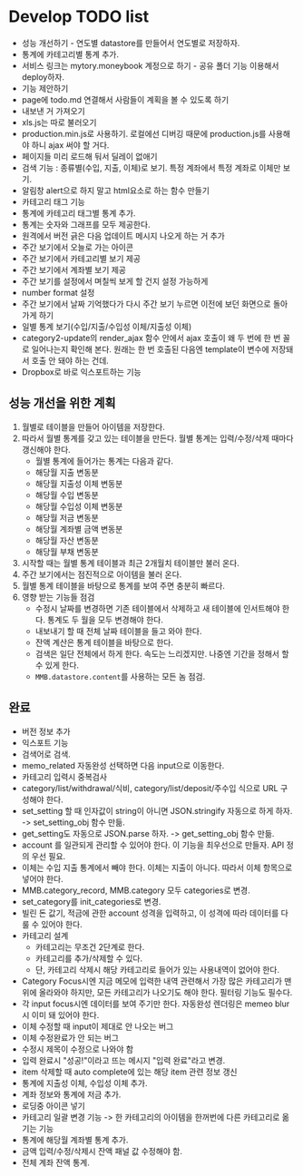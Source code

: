 Develop TODO list
==================

* 성능 개선하기 - 연도별 datastore를 만들어서 연도별로 저장하자.
* 통계에 카테고리별 통계 추가.
* 서비스 링크는 mytory.moneybook 계정으로 하기 - 공유 폴더 기능 이용해서 deploy하자.
* 기능 제안하기
* page에 todo.md 연결해서 사람들이 계획을 볼 수 있도록 하기
* 내보낸 거 가져오기
* xls.js는 따로 불러오기
* production.min.js로 사용하기. 로컬에선 디버깅 때문에 production.js를 사용해야 하니 ajax 써야 할 거다.
* 페이지들 미리 로드해 둬서 딜레이 없애기
* 검색 기능 : 종류별(수입, 지출, 이체)로 보기. 특정 계좌에서 특정 계좌로 이체만 보기.
* 알림창 alert으로 하지 말고 html요소로 하는 함수 만들기
* 카테고리 태그 기능
* 통계에 카테고리 태그별 통계 추가.
* 통계는 숫자와 그래프를 모두 제공한다.
* 원격에서 버전 긁은 다음 업데이트 메시지 나오게 하는 거 추가
* 주간 보기에서 오늘로 가는 아이콘
* 주간 보기에서 카테고리별 보기 제공
* 주간 보기에서 계좌별 보기 제공
* 주간 보기를 설정에서 며칠씩 보게 할 건지 설정 가능하게
* number format 설정
* 주간 보기에서 날짜 기억했다가 다시 주간 보기 누르면 이전에 보던 화면으로 돌아가게 하기
* 일별 통계 보기(수입/지출/수입성 이체/지출성 이체)
* category2-update의 render_ajax 함수 안에서 ajax 호출이 왜 두 번에 한 번 꼴로 일어나는지 확인해 본다. 원래는 한 번 호출된 다음엔 template이 변수에 저장돼서 호출 안 돼야 하는 건데.
* Dropbox로 바로 익스포트하는 기능


성능 개선을 위한 계획
---------------------

1. 월별로 테이블을 만들어 아이템을 저장한다. 
1. 따라서 월별 통계를 갖고 있는 테이블을 만든다. 월별 통계는 입력/수정/삭제 때마다 갱신해야 한다.
    * 월별 통계에 들어가는 통계는 다음과 같다.
    * 해당월 지출 변동분
    * 해당월 지출성 이체 변동분
    * 해당월 수입 변동분
    * 해당월 수입성 이체 변동분
    * 해당월 저금 변동분
    * 해당월 계좌별 금액 변동분
    * 해당월 자산 변동분
    * 해당월 부채 변동분
1. 시작할 때는 월별 통계 테이블과 최근 2개월치 테이블만 불러 온다.
1. 주간 보기에서는 점진적으로 아이템을 불러 온다.
1. 월별 통계 테이블을 바탕으로 통계를 보여 주면 충분히 빠르다.
1. 영향 받는 기능들 점검
    * 수정시 날짜를 변경하면 기존 테이블에서 삭제하고 새 테이블에 인서트해야 한다. 통계도 두 월을 모두 변경해야 한다.
    * 내보내기 할 때 전체 날짜 테이블을 들고 와야 한다.
    * 잔액 계산은 통계 테이블을 바탕으로 한다.
    * 검색은 일단 전체에서 하게 한다. 속도는 느리겠지만. 나중엔 기간을 정해서 할 수 있게 한다.
    * `MMB.datastore.content`를 사용하는 모든 놈 점검.


완료
----

* 버전 정보 추가
* 익스포트 기능
* 검색어로 검색.
* memo_related 자동완성 선택하면 다음 input으로 이동한다.
* 카테고리 입력시 중복검사
* category/list/withdrawal/식비, category/list/deposit/주수입 식으로 URL 구성해야 한다.
* set_setting 할 때 인자값이 string이 아니면 JSON.stringify 자동으로 하게 하자. -> set_setting_obj 함수 만듦.
* get_setting도 자동으로 JSON.parse 하자. -> get_setting_obj 함수 만듦.
* account 를 일관되게 관리할 수 있어야 한다. 이 기능을 최우선으로 만들자. API 정의 우선 필요.
* 이체는 수입 지출 통계에서 빼야 한다. 이체는 지출이 아니다. 따라서 이체 항목으로 넣어야 한다.
* MMB.category_record, MMB.category 모두 categories로 변경.
* set_category를 init_categories로 변경.
* 빌린 돈 값기, 적금에 관한 account 성격을 입력하고, 이 성격에 따라 데이터를 다룰 수 있어야 한다.
* 카테고리 설계
    - 카테고리는 무조건 2단계로 한다.
    - 카테고리를 추가/삭제할 수 있다.
    - 단, 카테고리 삭제시 해당 카테고리로 들어가 있는 사용내역이 없어야 한다.
* Category Focus시엔 지금 메모에 입력한 내역 관련해서 가장 많은 카테고리가 맨 위에 올라와야 하지만, 모든 카테고리가 나오기도 해야 한다. 필터링 기능도 필수다.
* 각 input focus시엔 데이터를 보여 주기만 한다. 자동완성 렌더링은 memeo blur시 이미 돼 있어야 한다.
* 이체 수정할 때 input이 제대로 안 나오는 버그
* 이체 수정완료가 안 되는 버그
* 수정시 제목이 수정으로 나와야 함
* 입력 완료시 "성공!"이라고 뜨는 메시지 "입력 완료"라고 변경.
* item 삭제할 때 auto complete에 있는 해당 item 관련 정보 갱신
* 통계에 지출성 이체, 수입성 이체 추가.
* 계좌 정보와 통계에 저금 추가.
* 로딩중 아이콘 넣기
* 카테고리 일괄 변경 기능 -> 한 카테고리의 아이템을 한꺼번에 다른 카테고리로 옮기는 기능
* 통계에 해당월 계좌별 통계 추가. 
* 금액 입력/수정/삭제시 잔액 패널 값 수정해야 함.
* 전체 계좌 잔액 통계. 